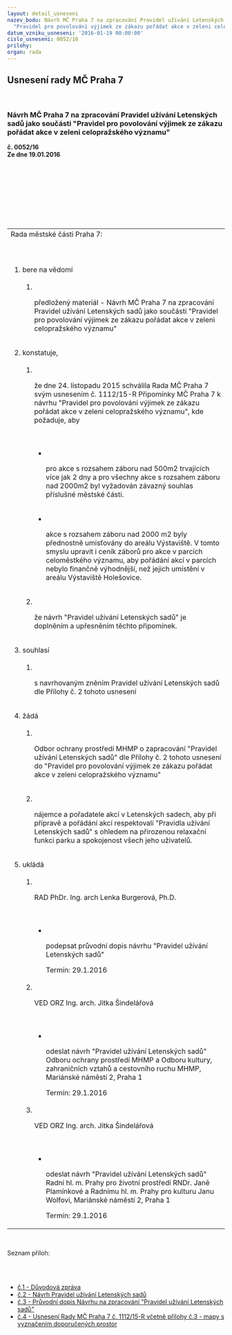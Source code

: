 ```yaml
---
layout: detail_usneseni
nazev_bodu: Návrh MČ Praha 7 na zpracování Pravidel užívání Letenských sadů jako součásti
  "Pravidel pro povolování výjimek ze zákazu pořádat akce v zeleni celopražského významu"
datum_vzniku_usneseni: '2016-01-19 00:00:00'
cislo_usneseni: 0052/16
prilohy: 
organ: rada
---
```

<div id="ucUsn_pList" class="usn">
	<span><h2>Usnesení rady MČ Praha 7 </h2>
<br></span><div class="standBody">
<span><h3>Návrh MČ Praha 7 na zpracování Pravidel užívání Letenských sadů jako součásti "Pravidel pro povolování výjimek ze zákazu pořádat akce v zeleni celopražského významu"</h3></span><div class="center">
		<strong>č. 0052/16</strong><br>
	</div>
<div class="center">
		<strong>Ze dne 19.01.2016</strong><br><br>
	</div>
<p><br></p>
<table class="documentProperties tableView">
<br><tbody>
<br><tr>
<br><td>Rada městské části Praha 7:</td>
</tr>
<br><tr>
<br><td>
<br><ol class="urzList_view">
<br><li class="urzClass1">bere na vědomí <br><ol class="urzOlClass">
<br><li class="urzClass2">
<br><p>předložený materiál - Návrh MČ Praha 7 na zpracování Pravidel užívání Letenských sadů jako součásti "Pravidel pro povolování výjimek ze zákazu pořádat akce v zeleni celopražského významu"<br></p>
</li>
</ol>
<br>
</li>
<li class="urzClass1">konstatuje, <br><ol class="urzOlClass">
<br><li class="urzClass2">
<br><p>že dne 24. listopadu 2015 schválila Rada MČ Praha 7 svým usnesením č. 1112/15-R Připomínky MČ Praha 7 k návrhu "Pravidel pro povolování výjimek ze zákazu pořádat akce v zeleni celopražského významu", kde požaduje, aby <br></p>
<br><ul class="urzUlClass">
<br><li class="urzClass3">
<br><p>pro akce s rozsahem záboru nad 500m2 trvajících více jak 2 dny a pro všechny akce s rozsahem záboru nad 2000m2 byl vyžadován závazný souhlas příslušné městské části.</p>
<br>
</li>
<li class="urzClass3">
<br><p>akce s rozsahem záboru nad 2000 m2 byly přednostně umisťovány do areálu Výstaviště. V tomto smyslu upravit i ceník záborů pro akce v parcích celoměstkého významu, aby pořádání akcí v parcích nebylo finančně výhodnější, než jejich umístění v areálu Výstaviště Holešovice.</p>
</li>
</ul>
<br>
</li>
<li class="urzClass2">
<br><p>že návrh "Pravidel užívání Letenských sadů" je doplněním a upřesněním těchto připomínek.</p>
</li>
</ol>
<br>
</li>
<li class="urzClass1">souhlasí <br><ol class="urzOlClass">
<br><li class="urzClass2">
<br><p>s navrhovaným zněním Pravidel užívání Letenských sadů dle Přílohy č. 2 tohoto usnesení<br></p>
</li>
</ol>
<br>
</li>
<li class="urzClass1">žádá <br><ol class="urzOlClass">
<br><li class="urzClass2">
<br><p>Odbor ochrany prostředí MHMP o zapracování "Pravidel užívání Letenských sadů" dle Přílohy č. 2 tohoto usnesení do "Pravidel pro povolování výjimek ze zákazu pořádat akce v zeleni celopražského významu" <br></p>
<br>
</li>
<li class="urzClass2">
<br><p>nájemce a pořadatele akcí v Letenských sadech, aby při přípravě a pořádání akcí respektovali "Pravidla užívání Letenských sadů" s ohledem na přirozenou relaxační funkci parku a spokojenost všech jeho uživatelů.</p>
</li>
</ol>
<br>
</li>
<li class="urzClass1">ukládá <br><ol class="urzOlClass">
<br><li class="urzClass2">
<br><p>RAD PhDr. Ing. arch Lenka Burgerová, Ph.D.</p>
<br><ul class="urzUlClass">
<br><li class="urzClass3">
<br><p>podepsat průvodní dopis návrhu "Pravidel užívání Letenských sadů"</p>Termín: 29.1.2016</li>
</ul>
<br>
</li>
<li class="urzClass2">
<br><p>VED ORZ Ing. arch. Jitka Šindelářová</p>
<br><ul class="urzUlClass">
<br><li class="urzClass3">
<br><p>odeslat návrh "Pravidel užívání Letenských sadů" Odboru ochrany prostředí MHMP a Odboru kultury, zahraničních vztahů a cestovního ruchu MHMP, Mariánské náměstí 2, Praha 1</p>Termín: 29.1.2016</li>
</ul>
<br>
</li>
<li class="urzClass2">
<br><p>VED ORZ Ing. arch. Jitka Šindelářová</p>
<br><ul class="urzUlClass">
<br><li class="urzClass3">
<br><p>odeslat návrh "Pravidel užívání Letenských sadů" Radní hl. m. Prahy pro životní prostředí RNDr. Janě Plamínkové a Radnímu hl. m. Prahy pro kulturu Janu Wolfovi, Mariánské náměstí 2, Praha 1</p>Termín: 29.1.2016</li>
</ul>
</li>
</ol>
</li>
</ol>
</td>
</tr>
</tbody>
</table>
<br><p>Seznam příloh:</p>
<br><ul>
<br><li>
<a href="/zdroj.aspx?typ=4&amp;Id=69868&amp;sh=1762828821" target="_blank" title="Odkaz na soubor - 26,5 kB - nové okno">č.1 - Důvodová zpráva</a><br>
</li>
<li>
<a href="/zdroj.aspx?typ=4&amp;Id=69869&amp;sh=1762731573" target="_blank" title="Odkaz na soubor - 13,2 kB - nové okno">č.2 - Návrh Pravidel užívání Letenských sadů </a><br>
</li>
<li>
<a href="/zdroj.aspx?typ=4&amp;Id=69870&amp;sh=-2054858571" target="_blank" title="Odkaz na soubor - 357,5 kB - nové okno">č.3 - Průvodní dopis Návrhu na zpracování "Pravidel užívání Letenských sadů" </a><br>
</li>
<li><a href="/zdroj.aspx?typ=4&amp;Id=69871&amp;sh=-2054824747" target="_blank" title="Odkaz na soubor - 1,9 MB - nové okno">č.4 - Usnesení Rady MČ Praha 7 č. 1112/15-R včetně přílohy č.3 - mapy s vyznačením doporučených prostor </a></li>
</ul>
</div>
</div>